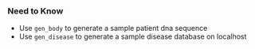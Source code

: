 ### Need to Know
- Use `gen_body` to generate a sample patient dna sequence
- Use `gen_disease` to generate a sample disease database on localhost